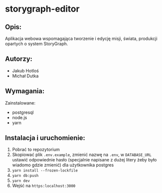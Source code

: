 # storygraph-editor
## Opis: 
Aplikacja webowa wspomagająca tworzenie i edycję misji, świata, produkcji opartych o system StoryGraph.
## Autorzy: 
 - Jakub Hotloś
 - Michał Dutka
## Wymagania:
Zainstalowane:
- postgresql
- node.js
- yarn
## Instalacja i uruchomienie:
1. Pobrać to repozytorium
2. Skopiować plik `.env.example`, zmienić nazwę na `.env`, w `DATABASE_URL` ustawić odpowiednie hasło (specjalnie napisane z dużej litery żeby było wiadomo gdzie zmienić) dla użytkownika postgres
3. `yarn install --frozen-lockfile`
4. `yarn db:push`
5. `yarn dev`
6. Wejść na `https:localhost:3000`

